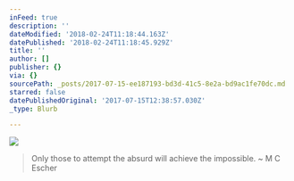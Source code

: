 ```yaml
---
inFeed: true
description: ''
dateModified: '2018-02-24T11:18:44.163Z'
datePublished: '2018-02-24T11:18:45.929Z'
title: ''
author: []
publisher: {}
via: {}
sourcePath: _posts/2017-07-15-ee187193-bd3d-41c5-8e2a-bd9ac1fe70dc.md
starred: false
datePublishedOriginal: '2017-07-15T12:38:57.030Z'
_type: Blurb

---
```

![](https://the-grid-user-content.s3-us-west-2.amazonaws.com/3371fa1d-5ede-4e10-aa70-a8492acbee43.jpg)

> Only those to attempt the absurd will achieve the impossible. ~ M C Escher